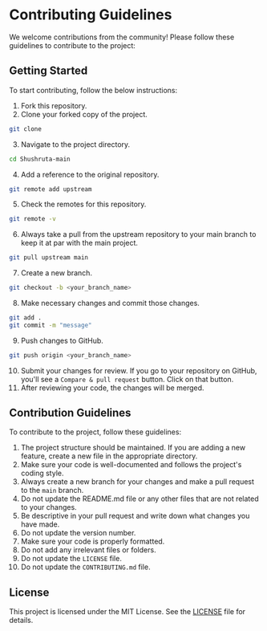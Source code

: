 <!-- Write a Contributing.md file for this project Shushruta -->
# Contributing Guidelines
We welcome contributions from the community! Please follow these guidelines to contribute to the project:

## Getting Started
To start contributing, follow the below instructions:

1. Fork this repository.
2. Clone your forked copy of the project.
```bash
git clone
```
3. Navigate to the project directory.
```bash
cd Shushruta-main
```
4. Add a reference to the original repository.
```bash
git remote add upstream
```
5. Check the remotes for this repository.
```bash
git remote -v
```
6. Always take a pull from the upstream repository to your main branch to keep it at par with the main project.
```bash
git pull upstream main
```
7. Create a new branch.
```bash
git checkout -b <your_branch_name>
```
8. Make necessary changes and commit those changes.
```bash
git add .
git commit -m "message"
```
9. Push changes to GitHub.
```bash
git push origin <your_branch_name>
```
10. Submit your changes for review. If you go to your repository on GitHub, you'll see a `Compare & pull request` button. Click on that button.
11. After reviewing your code, the changes will be merged.

## Contribution Guidelines
To contribute to the project, follow these guidelines:

1. The project structure should be maintained. If you are adding a new feature, create a new file in the appropriate directory.
2. Make sure your code is well-documented and follows the project's coding style.
3. Always create a new branch for your changes and make a pull request to the `main` branch.
4. Do not update the README.md file or any other files that are not related to your changes.
5. Be descriptive in your pull request and write down what changes you have made.
6. Do not update the version number.
7. Make sure your code is properly formatted.
8. Do not add any irrelevant files or folders.
11. Do not update the `LICENSE` file.
12. Do not update the `CONTRIBUTING.md` file.



## License

This project is licensed under the MIT License. See the [LICENSE](LICENSE) file for details.